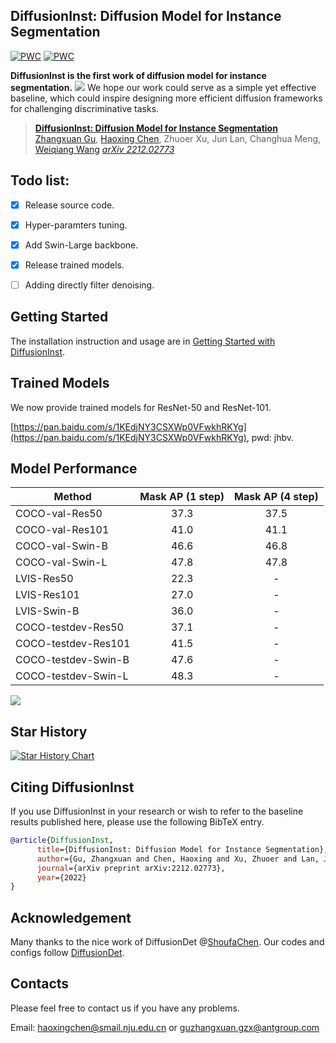 ## DiffusionInst: Diffusion Model for Instance Segmentation

[![PWC](https://img.shields.io/endpoint.svg?url=https://paperswithcode.com/badge/diffusioninst-diffusion-model-for-instance/instance-segmentation-on-lvis-v1-0-val)](https://paperswithcode.com/sota/instance-segmentation-on-lvis-v1-0-val?p=diffusioninst-diffusion-model-for-instance)
[![PWC](https://img.shields.io/endpoint.svg?url=https://paperswithcode.com/badge/diffusioninst-diffusion-model-for-instance/instance-segmentation-on-coco)](https://paperswithcode.com/sota/instance-segmentation-on-coco?p=diffusioninst-diffusion-model-for-instance)

**DiffusionInst is the first work of diffusion model for instance segmentation.**
![](figure/arch.jpeg)
We hope our work could serve as a simple yet effective baseline, which could inspire designing more efficient diffusion frameworks for challenging discriminative tasks.


> [**DiffusionInst: Diffusion Model for Instance Segmentation**](https://arxiv.org/abs/2212.02773)               
> [Zhangxuan Gu](https://scholar.google.com/citations?user=Wkp3s68AAAAJ&hl=zh-CN&oi=ao), [Haoxing Chen](https://scholar.google.com/citations?hl=zh-CN&pli=1&user=BnS7HzAAAAAJ), Zhuoer Xu, Jun Lan, Changhua Meng, [Weiqiang Wang](https://scholar.google.com/citations?hl=zh-CN&user=yZ5iffAAAAAJ) 
> *[arXiv 2212.02773](https://arxiv.org/abs/2212.02773)*  

## Todo list:
- [x] Release source code.
- [x] Hyper-paramters tuning.
- [x] Add Swin-Large backbone.
- [x] Release trained models.
- [ ] Adding directly filter denoising.


## Getting Started
The installation instruction and usage are in [Getting Started with DiffusionInst](GETTING_STARTED.md).

## Trained Models
We now provide trained models for ResNet-50 and ResNet-101.

[https://pan.baidu.com/s/1KEdjNY3CSXWp0VFwkhRKYg](https://pan.baidu.com/s/1KEdjNY3CSXWp0VFwkhRKYg), pwd: jhbv.




## Model Performance
Method | Mask AP (1 step) | Mask AP (4 step) 
--- |:---:|:---:
COCO-val-Res50 | 37.3| 37.5 
COCO-val-Res101 | 41.0| 41.1 
COCO-val-Swin-B| 46.6| 46.8
COCO-val-Swin-L| 47.8| 47.8
LVIS-Res50 | 22.3| - 
LVIS-Res101| 27.0| - 
LVIS-Swin-B| 36.0| - 
COCO-testdev-Res50 | 37.1| - 
COCO-testdev-Res101 | 41.5| -
COCO-testdev-Swin-B| 47.6| -
COCO-testdev-Swin-L| 48.3| -

![](figure/visual.jpeg)


## Star History

[![Star History Chart](https://api.star-history.com/svg?repos=chenhaoxing/DiffusionInst&type=Date)](https://star-history.com/#chenhaoxing/DiffusionInst&Date)

## Citing DiffusionInst

If you use DiffusionInst in your research or wish to refer to the baseline results published here, please use the following BibTeX entry.

```BibTeX
@article{DiffusionInst,
      title={DiffusionInst: Diffusion Model for Instance Segmentation},
      author={Gu, Zhangxuan and Chen, Haoxing and Xu, Zhuoer and Lan, Jun and Meng, Changhua and Wang, Weiqiang},
      journal={arXiv preprint arXiv:2212.02773},
      year={2022}
}
```
## Acknowledgement
Many thanks to the nice work of DiffusionDet @[ShoufaChen](https://github.com/ShoufaChen). Our codes and configs follow [DiffusionDet](https://github.com/ShoufaChen/DiffusionDet).

## Contacts
Please feel free to contact us if you have any problems.

Email: [haoxingchen@smail.nju.edu.cn](haoxingchen@smail.nju.edu.cn) or [guzhangxuan.gzx@antgroup.com](guzhangxuan.gzx@antgroup.com)

